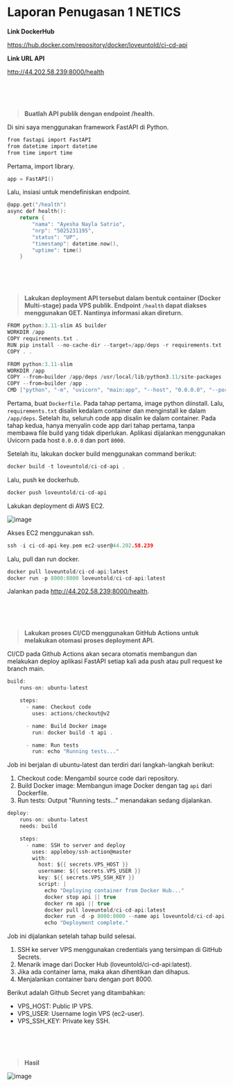 # Laporan Penugasan 1 NETICS

**Link DockerHub**

https://hub.docker.com/repository/docker/loveuntold/ci-cd-api

**Link URL API**

http://44.202.58.239:8000/health

<br>
<br>
<br>

> **Buatlah API publik dengan endpoint /health.**
  
   Di sini saya menggunakan framework FastAPI di Python.
   
   ```c
   from fastapi import FastAPI
   from datetime import datetime
   from time import time
   ```
  Pertama, import library.


  ```c
  app = FastAPI()
  ```
  Lalu, insiasi untuk mendefiniskan endpoint.

  ```c
  @app.get("/health")
  async def health():
      return {
          "nama": "Ayesha Nayla Satrio",
          "nrp": "5025231195",
          "status": "UP",
          "timestamp": datetime.now(),
          "uptime": time()
      }
  ```
<br>
<br>
<br>

> **Lakukan deployment API tersebut dalam bentuk container (Docker Multi-stage) pada VPS publik.
> Endpoint `/health` dapat diakses menggunakan GET. Nantinya informasi akan direturn.**

  ```c
  FROM python:3.11-slim AS builder
  WORKDIR /app
  COPY requirements.txt .
  RUN pip install --no-cache-dir --target=/app/deps -r requirements.txt
  COPY . .
  
  FROM python:3.11-slim
  WORKDIR /app
  COPY --from=builder /app/deps /usr/local/lib/python3.11/site-packages
  COPY --from=builder /app .
  CMD ["python", "-m", "uvicorn", "main:app", "--host", "0.0.0.0", "--port", "8000"]
  ```

  Pertama, buat `Dockerfile`. Pada tahap pertama, image python diinstall. Lalu, `requirements.txt` disalin kedalam container dan menginstall ke dalam `/app/deps`. Setelah itu, seluruh code app disalin ke dalam container. 
  Pada tahap kedua, hanya menyalin code app dari tahap pertama, tanpa membawa file build yang tidak diperlukan. Aplikasi dijalankan menggunakan Uvicorn pada host `0.0.0.0` dan port `8000`.

  Setelah itu, lakukan docker build menggunakan command berikut:
  
  ```c
  docker build -t loveuntold/ci-cd-api .
  ```

  

  Lalu, push ke dockerhub.
  ```c
  docker push loveuntold/ci-cd-api  
  ```

  Lakukan deployment di AWS EC2.
  
  ![image](https://github.com/user-attachments/assets/3a865757-7b29-4e80-a804-7b690510efd9)

  Akses EC2 menggunakan ssh.
  ```c
  ssh -i ci-cd-api-key.pem ec2-user@44.202.58.239
  ```

  Lalu, pull dan run docker.
  ```c
  docker pull loveuntold/ci-cd-api:latest
  docker run -p 8000:8000 loveuntold/ci-cd-api:latest
  ```

  Jalankan pada http://44.202.58.239:8000/health.

<br>
<br>
<br>

> **Lakukan proses CI/CD menggunakan GitHub Actions untuk melakukan otomasi proses deployment API.**

  CI/CD pada Github Actions akan secara otomatis membangun dan melakukan deploy aplikasi FastAPI setiap kali ada push atau pull request ke branch main. 

  ```c
  build:
      runs-on: ubuntu-latest
  
      steps:
        - name: Checkout code
          uses: actions/checkout@v2
  
        - name: Build Docker image
          run: docker build -t api .
  
        - name: Run tests
          run: echo "Running tests..."
  ```
  Job ini berjalan di ubuntu-latest dan terdiri dari langkah-langkah berikut:
  1. Checkout code: Mengambil source code dari repository.
  2. Build Docker image: Membangun image Docker dengan tag `api` dari Dockerfile.
  3. Run tests: Output "Running tests..." menandakan sedang dijalankan.

  ```c
  deploy:
      runs-on: ubuntu-latest
      needs: build
  
      steps:
        - name: SSH to server and deploy
          uses: appleboy/ssh-action@master
          with:
            host: ${{ secrets.VPS_HOST }}
            username: ${{ secrets.VPS_USER }}
            key: ${{ secrets.VPS_SSH_KEY }}
            script: |
              echo "Deploying container from Docker Hub..."
              docker stop api || true
              docker rm api || true
              docker pull loveuntold/ci-cd-api:latest
              docker run -d -p 8000:8000 --name api loveuntold/ci-cd-api:latest
              echo "Deployment complete."
  ```
  Job ini dijalankan setelah tahap build selesai. 
  1. SSH ke server VPS menggunakan credentials yang tersimpan di GitHub Secrets.
  2. Menarik image dari Docker Hub (loveuntold/ci-cd-api:latest).
  3. Jika ada container lama, maka akan dihentikan dan dihapus.
  4. Menjalankan container baru dengan port 8000.

  Berikut adalah Github Secret yang ditambahkan:
  - VPS_HOST: Public IP VPS.
  - VPS_USER: Username login VPS (ec2-user).
  - VPS_SSH_KEY: Private key SSH.

<br>
<br>
<br>

> **Hasil**

![image](https://github.com/user-attachments/assets/52414c28-7311-42b4-9e99-d5adcb826dbd)


  
  


  

  
  
